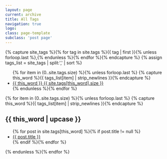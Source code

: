 ```yaml
---
layout: page
current: archive
title: All Tags
navigation: true
logo:
class: page-template
subclass: 'post page'
---
```

<div id="post-index" class="well article">
{% capture site_tags %}{% for tag in site.tags %}{{ tag | first }}{% unless forloop.last %},{% endunless %}{% endfor %}{% endcapture %}
{% assign tags_list = site_tags | split:',' | sort %}
<ul class="entry-meta inline-list">
 {% for item in (0..site.tags.size) %}{% unless forloop.last %}
   {% capture this_word %}{{ tags_list[item] | strip_newlines }}{% endcapture %}
 	<li><a href="#{{ this_word }}" class="tag"><span class="term alltags">{{ this_word }}</span> <span class="count alltags">{{ site.tags[this_word].size }}</span></a></li>
 {% endunless %}{% endfor %}
</ul>
{% for item in (0..site.tags.size) %}{% unless forloop.last %}
 {% capture this_word %}{{ tags_list[item] | strip_newlines }}{% endcapture %}
	<article>
	<h2 id="{{ this_word }}" class="tag-heading">{{ this_word | upcase }}</h2>
		<ul>
   {% for post in site.tags[this_word] %}{% if post.title != null %}
     <!-- <li class="entry-title"><a href="{{ site.url }}{{ post.url }}" target="_blank" title="{{ post.title }}">{{ post.title }}</a></li> -->
     <li class="entry-title"><a href="{{ post.url }}" target="_blank" title="{{ post.title }}">{{ post.title }}</a></li>
   {% endif %}{% endfor %}
		</ul>
	</article><!-- /.hentry -->
{% endunless %}{% endfor %}
</div>